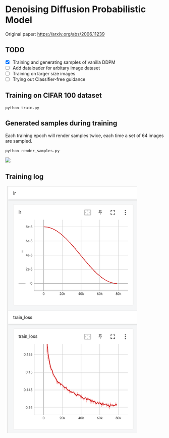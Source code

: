 # Denoising Diffusion Probabilistic Model

Original paper: <https://arxiv.org/abs/2006.11239>

## TODO

- [x] Training and generating samples of vanilla DDPM
- [ ] Add dataloader for arbitary image dataset
- [ ] Training on larger size images
- [ ] Trying out Classifier-free guidance

## Training on CIFAR 100 dataset

```
python train.py
```

## Generated samples during training
Each training epoch will render samples twice, each time a set of 64 images are sampled.
```
python render_samples.py
```
![](images/video.gif)

## Training log

![](images/log.png)
